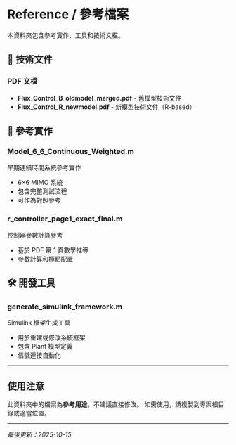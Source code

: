 # Reference / 參考檔案

本資料夾包含參考實作、工具和技術文檔。

## 📖 技術文件

### PDF 文檔
- **Flux_Control_B_oldmodel_merged.pdf** - 舊模型技術文件
- **Flux_Control_R_newmodel.pdf** - 新模型技術文件（R-based）

## 🔧 參考實作

### Model_6_6_Continuous_Weighted.m
早期連續時間系統參考實作
- 6×6 MIMO 系統
- 包含完整測試流程
- 可作為對照參考

### r_controller_page1_exact_final.m
控制器參數計算參考
- 基於 PDF 第 1 頁數學推導
- 參數計算和極點配置

## 🛠️ 開發工具

### generate_simulink_framework.m
Simulink 框架生成工具
- 用於重建或修改系統框架
- 包含 Plant 模型定義
- 信號連接自動化

---

## 使用注意

此資料夾中的檔案為**參考用途**，不建議直接修改。
如需使用，請複製到專案根目錄或適當位置。

---

*最後更新：2025-10-15*
